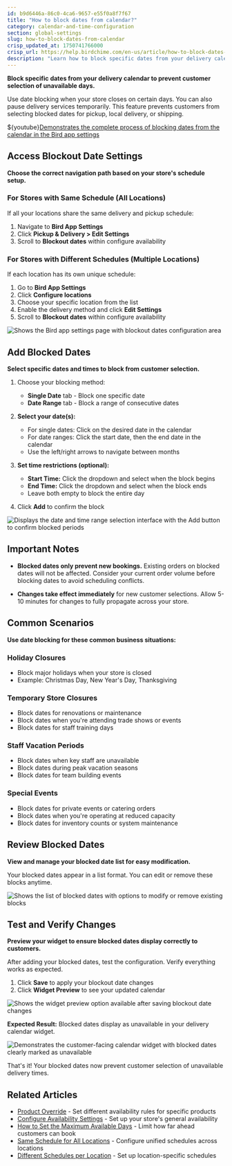 ```yaml
---
id: b9d6446a-86c0-4ca6-9657-e55f0a8f7f67
title: "How to block dates from calendar?"
category: calendar-and-time-configuration
section: global-settings
slug: how-to-block-dates-from-calendar
crisp_updated_at: 1750741766000
crisp_url: https://help.birdchime.com/en-us/article/how-to-block-dates-from-calendar-tllghq/
description: "Learn how to block specific dates from your delivery calendar to prevent customers from selecting unavailable days for pickup, local delivery, or shipping."
---
```


**Block specific dates from your delivery calendar to prevent customer selection of unavailable days.**

Use date blocking when your store closes on certain days. You can also pause delivery services temporarily. This feature prevents customers from selecting blocked dates for pickup, local delivery, or shipping.

${youtube}[Demonstrates the complete process of blocking dates from the calendar in the Bird app settings](q9Vo7u_PtNQ)

## Access Blockout Date Settings

**Choose the correct navigation path based on your store's schedule setup.**

### For Stores with Same Schedule (All Locations)

If all your locations share the same delivery and pickup schedule:

1. Navigate to **Bird App Settings**
2. Click **Pickup & Delivery > Edit Settings**
3. Scroll to **Blockout dates** within configure availability

### For Stores with Different Schedules (Multiple Locations)

If each location has its own unique schedule:

1. Go to **Bird App Settings**
2. Click **Configure locations**
3. Choose your specific location from the list
4. Enable the delivery method and click **Edit Settings**
5. Scroll to **Blockout dates** within configure availability

![Shows the Bird app settings page with blockout dates configuration area](https://storage.crisp.chat/users/helpdesk/website/ca826b447482b000/screenshot-2024-12-16-084923_lh2ixe.png)

## Add Blocked Dates

**Select specific dates and times to block from customer selection.**

1. Choose your blocking method:
   - **Single Date** tab - Block one specific date
   - **Date Range** tab - Block a range of consecutive dates

2. **Select your date(s):**
   - For single dates: Click on the desired date in the calendar
   - For date ranges: Click the start date, then the end date in the calendar
   - Use the left/right arrows to navigate between months

3. **Set time restrictions (optional):**
   - **Start Time:** Click the dropdown and select when the block begins
   - **End Time:** Click the dropdown and select when the block ends
   - Leave both empty to block the entire day

4. Click **Add** to confirm the block

![Displays the date and time range selection interface with the Add button to confirm blocked periods](https://storage.crisp.chat/users/helpdesk/website/ca826b447482b000/screenshot-2024-12-16-085019_1fslt1n.png)

## Important Notes

- **Blocked dates only prevent new bookings.** Existing orders on blocked dates will not be affected. Consider your current order volume before blocking dates to avoid scheduling conflicts.

- **Changes take effect immediately** for new customer selections. Allow 5-10 minutes for changes to fully propagate across your store.

## Common Scenarios

**Use date blocking for these common business situations:**

### Holiday Closures
- Block major holidays when your store is closed
- Example: Christmas Day, New Year's Day, Thanksgiving

### Temporary Store Closures
- Block dates for renovations or maintenance
- Block dates when you're attending trade shows or events
- Block dates for staff training days

### Staff Vacation Periods
- Block dates when key staff are unavailable
- Block dates during peak vacation seasons
- Block dates for team building events

### Special Events
- Block dates for private events or catering orders
- Block dates when you're operating at reduced capacity
- Block dates for inventory counts or system maintenance

## Review Blocked Dates

**View and manage your blocked date list for easy modification.**

Your blocked dates appear in a list format. You can edit or remove these blocks anytime.

![Shows the list of blocked dates with options to modify or remove existing blocks](https://storage.crisp.chat/users/helpdesk/website/ca826b447482b000/screenshot-2024-12-16-085155_4mlqjn.png)

## Test and Verify Changes

**Preview your widget to ensure blocked dates display correctly to customers.**

After adding your blocked dates, test the configuration. Verify everything works as expected.

1. Click **Save** to apply your blockout date changes
2. Click **Widget Preview** to see your updated calendar

![Shows the widget preview option available after saving blockout date changes](https://storage.crisp.chat/users/helpdesk/website/-/c/a/8/2/ca826b447482b000/screenshot-2025-06-04-at-11365_1foxsqn.png)

**Expected Result:** Blocked dates display as unavailable in your delivery calendar widget.

![Demonstrates the customer-facing calendar widget with blocked dates clearly marked as unavailable](https://storage.crisp.chat/users/helpdesk/website/ca826b447482b000/screenshot-2024-12-16-085639_yl8x2s.png)

That's it! Your blocked dates now prevent customer selection of unavailable delivery times.

## Related Articles

- [Product Override](https://help.birdchime.com/en-us/article/product-override-g2yfl9/) - Set different availability rules for specific products
- [Configure Availability Settings](https://help.birdchime.com/en-us/article/configure-availability-settings-199dozz/) - Set up your store's general availability
- [How to Set the Maximum Available Days](https://help.birdchime.com/en-us/article/how-to-set-the-maximum-available-days-1u2xflh/) - Limit how far ahead customers can book
- [Same Schedule for All Locations](https://help.birdchime.com/en-us/article/i-have-same-schedule-for-all-store-locations-13ukhrg/) - Configure unified schedules across locations
- [Different Schedules per Location](https://help.birdchime.com/en-us/article/i-have-different-schedule-for-different-store-locations-1f6j2p0/) - Set up location-specific schedules
